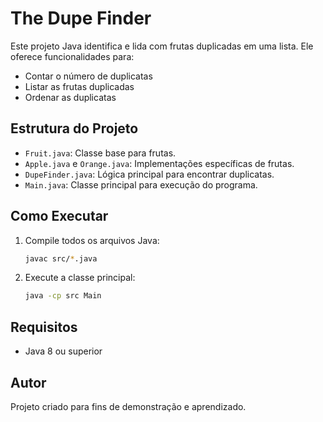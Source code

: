 # The Dupe Finder

Este projeto Java identifica e lida com frutas duplicadas em uma lista. Ele oferece funcionalidades para:

- Contar o número de duplicatas
- Listar as frutas duplicadas
- Ordenar as duplicatas

## Estrutura do Projeto

- `Fruit.java`: Classe base para frutas.
- `Apple.java` e `Orange.java`: Implementações específicas de frutas.
- `DupeFinder.java`: Lógica principal para encontrar duplicatas.
- `Main.java`: Classe principal para execução do programa.

## Como Executar

1. Compile todos os arquivos Java:
   ```sh
   javac src/*.java
   ```
2. Execute a classe principal:
   ```sh
   java -cp src Main
   ```

## Requisitos
- Java 8 ou superior

## Autor
Projeto criado para fins de demonstração e aprendizado.

